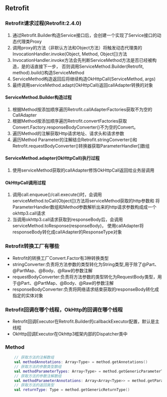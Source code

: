 ## Retrofit

### Retrofit请求过程(Retrofit:2.4.0)

1. 通过Retrofit.Builder构造Service接口后，会创建一个实现了Service接口的动态代理类Proxy
1. 调用proxy的方法（非默认方法和Object方法）将触发动态代理类的InvocationHandler.invoke(Object, Method, Object[])方法
1. InvocationHandler.invoke方法会先判断ServiceMethod方法是否已经被构造，是的话直接下一步，
否则调用ServiceMethod.Builder(Retrofit, method).build()构造ServiceMethod
1. ServiceMethod构造返回后将继续构造OkHttpCall(ServiceMethod, args)
1. 最终调用serviceMethod.adapt(OkHttpCall)返回callAdapter转换的对象

#### ServiceMethod.Builder构造过程

1. 根据Method按添加顺序遍历Retrofit.callAdapterFactories获取不为空的CallAdapter
1. 根据Method按添加顺序遍历Retrofit.convertFactories获取Convert.Factory.responseBodyConverter()不为空的Convert。
1. 遍历Method的注解获取Http请求地址、请求头和请求参数
1. 遍历Method Parameter的注解结合Retrofit.stringConverter()和Retrofit.requestBodyConverter()转换器获取ParameterHandler[]数组

#### ServiceMethod.adapter(OkHttpCall)执行过程

1. 使用serviceMethod获取的callAdapter修饰OkHttpCall返回给业务层调用

#### OkHttpCall调用过程

1. 调用call.enqueue()/call.execute()时，会调用serviceMethod.toCall(Object[])方法将serviceMethod获取的http参数和
将ParameterHandler数组和Method参数解析出来的http请求参数构成成一个okhttp3.call请求
1. 当调用okhttp3.call请求获取到responseBody后，会调用serviceMethod.toResponse(responseBody)，
使用callAdapter将responseBody转化成callAdapter的ResponseType对象

### Retrofit转换工厂有哪些

* Retrofit的转换工厂Convert.Factor有3种转换类型
* stringConverter:负责将方法参数的类型转化为String类型,用于除了@Part、@PartMap、@Body、@Raw的参数注解
* requestBodyConverter:负责将方法参数的类型转化为RequestBody类型，用于@Part、@PartMap、@Body、@Raw的参数注解
* responseBodyConverter:负责将网络请求结束获取的responseBody转化成指定的实体对象

### Retrofit回调在哪个线程，OkHttp的回调在哪个线程

* Retrofit回调Executor在Retrofit.Builder的callbackExecutor配置，默认是主线程
* OkHttp回调Executor在Okhttp3框架内部的Dispatcher类中

### Method

```kotlin
    // 获取方法的注解数组
    val methodAnnotations: Array<Type> = method.getAnnotations()
    // 获取方法的参数类型数组
    val methodParameterTypes: Array<Type> = method.getGenericParameterTypes()
    // 获取方法的参数注解数组
    val methodParameterAnnotations: Array<Array<Type>> = method.getParameterAnnotations()
    // 获取方法的返回类型
    val returnType: Type = method.getGenericReturnType()

```

